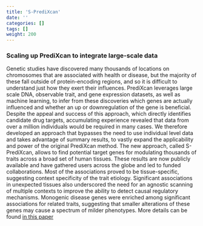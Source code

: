```yaml
---
title: 'S-PrediXcan'
date: ''
categories: []
tags: []
weight: 200
---
```


### Scaling up PrediXcan to integrate large-scale data

Genetic studies have discovered many thousands of locations on chromosomes that are associated with health or disease, but the majority of these fall outside of protein-encoding regions, and so it is difficult to understand just how they exert their influences. PrediXcan leverages large scale DNA, observable trait, and gene expression datasets, as well as machine learning, to infer from these discoveries which genes are actually influenced and whether an up or downregulation of the gene is beneficial. Despite the appeal and success of this approach, which directly identifies candidate drug targets, accumulating experience revealed that data from over a million individuals would be required in many cases. We therefore developed an approach that bypasses the need to use individual level data and takes advantage of summary results, to vastly expand the applicability and power of the original PrediXcan method. The new approach, called S-PrediXcan, allows to find potential target genes for modulating thousands of traits across a broad set of human tissues. These results are now publicly available and have gathered users across the globe and led to funded collaborations. Most of the associations proved to be tissue-specific, suggesting context specificity of the trait etiology. Significant associations in unexpected tissues also underscored the need for an agnostic scanning of multiple contexts to improve the ability to detect causal regulatory mechanisms. Monogenic disease genes were enriched among significant associations for related traits, suggesting that smaller alterations of these genes may cause a spectrum of milder phenotypes. More details can be found [in this paper](https://www.nature.com/articles/s41467-018-03621-1)
